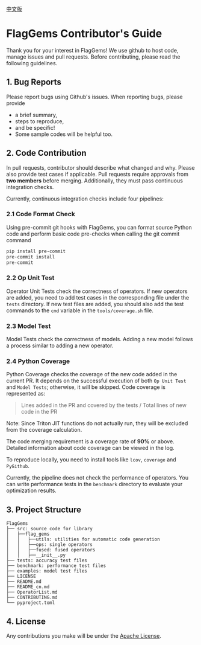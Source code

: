 [中文版](./CONTRIBUTING_cn.md)

# FlagGems Contributor's Guide

Thank you for your interest in FlagGems! We use github to host code, manage issues and pull requests. Before contributing, please read the following guidelines.

## 1. Bug Reports
Please report bugs using Github's issues. When reporting bugs, please provide

- a brief summary,
- steps to reproduce,
- and be specific!
- Some sample codes will be helpful too.

## 2. Code Contribution
In pull requests, contributor should describe what changed and why. Please also provide test cases if applicable.
Pull requests require approvals from __two members__ before merging. Additionally, they must pass continuous integration checks.

Currently, continuous integration checks include four pipelines:

### 2.1 Code Format Check
Using pre-commit git hooks with FlagGems, you can format source Python code and perform basic code pre-checks when calling the git commit command

```bash
pip install pre-commit
pre-commit install
pre-commit
```

### 2.2 Op Unit Test
Operator Unit Tests check the correctness of operators. If new operators are added, you need to add test cases in the corresponding file under the `tests` directory. If new test files are added, you should also add the test commands to the `cmd` variable in the `tools/coverage.sh` file.

### 2.3 Model Test
Model Tests check the correctness of models. Adding a new model follows a process similar to adding a new operator.

### 2.4 Python Coverage
Python Coverage checks the coverage of the new code added in the current PR. It depends on the successful execution of both `Op Unit Test` and `Model Tests`; otherwise, it will be skipped. Code coverage is represented as:

>    Lines added in the PR and covered by the tests  / Total lines of new code in the PR

Note: Since Triton JIT functions do not actually run, they will be excluded from the coverage calculation.

The code merging requirement is a coverage rate of __90%__ or above. Detailed information about code coverage can be viewed in the log.

To reproduce locally, you need to install tools like `lcov`, `coverage` and `PyGithub`.

Currently, the pipeline does not check the performance of operators. You can write performance tests in the `benchmark` directory to evaluate your optimization results.

## 3. Project Structure

```
FlagGems
├── src: source code for library
│   ├──flag_gems
│   │   ├──utils: utilities for automatic code generation
│   │   ├──ops: single operators
│   │   ├──fused: fused operators
│   │   ├──__init__.py
├── tests: accuracy test files
├── benchmark: performance test files
├── examples: model test files
├── LICENSE
├── README.md
├── README_cn.md
├── OperatorList.md
├── CONTRIBUTING.md
└── pyproject.toml
```

## 4. License
Any contributions you make will be under the [Apache License](https://github.com/FlagOpen/FlagGems/blob/master/LICENSE).

